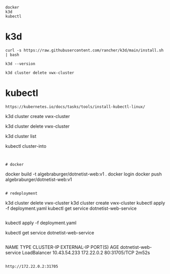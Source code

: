 ```
docker
k3d
kubectl
```


# k3d
```
curl -s https://raw.githubusercontent.com/rancher/k3d/main/install.sh | bash

k3d --version

k3d cluster delete vwx-cluster

```

# kubectl
```
https://kubernetes.io/docs/tasks/tools/install-kubectl-linux/
```


k3d cluster create vwx-cluster

k3d cluster delete vwx-cluster

k3d cluster list

kubectl cluster-into


```


# docker
```
docker build -t algebraburger/dotnetist-web:v1 .
docker login
docker push algebraburger/dotnetist-web:v1
```

# redeployment
```
k3d cluster delete vwx-cluster
k3d cluster create vwx-cluster
kubectl apply -f deployment.yaml
kubectl get service dotnetist-web-service
```

```
kubectl apply -f deployment.yaml

kubectl get service dotnetist-web-service
```

```
NAME                    TYPE           CLUSTER-IP     EXTERNAL-IP   PORT(S)        AGE
dotnetist-web-service   LoadBalancer   10.43.54.233   172.22.0.2    80:31705/TCP   2m52s

```

http://172.22.0.2:31705

